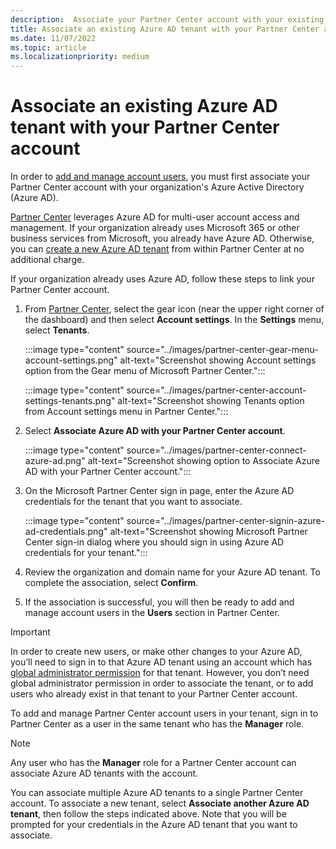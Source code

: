 ```yaml
---
description:  Associate your Partner Center account with your existing Azure Active tenant.
title: Associate an existing Azure AD tenant with your Partner Center account
ms.date: 11/07/2022
ms.topic: article
ms.localizationpriority: medium
---
```


# Associate an existing Azure AD tenant with your Partner Center account

In order to [add and manage account users](overview-users-groups-azure-ad-applications.md), you must first associate your Partner Center account with your organization's Azure Active Directory (Azure AD).

[Partner Center](https://partner.microsoft.com/dashboard) leverages Azure AD for multi-user account access and management. If your organization already uses Microsoft 365 or other business services from Microsoft, you already have Azure AD. Otherwise, you can [create a new Azure AD tenant](create-new-azure-ad-tenant.md) from within Partner Center at no additional charge.

If your organization already uses Azure AD, follow these steps to link your Partner Center account.

1. From [Partner Center](https://partner.microsoft.com/dashboard), select the gear icon (near the upper right corner of the dashboard) and then select **Account settings**. In the **Settings** menu, select **Tenants**.

    :::image type="content" source="../images/partner-center-gear-menu-account-settings.png" alt-text="Screenshot showing Account settings option from the Gear menu of Microsoft Partner Center.":::

    :::image type="content" source="../images/partner-center-account-settings-tenants.png" alt-text="Screenshot showing Tenants option from Account settings menu in Partner Center.":::

2. Select **Associate Azure AD with your Partner Center account**.

    :::image type="content" source="../images/partner-center-connect-azure-ad.png" alt-text="Screenshot showing option to Associate Azure AD with your Partner Center account.":::

3. On the Microsoft Partner Center sign in page, enter the Azure AD credentials for the tenant that you want to associate.

    :::image type="content" source="../images/partner-center-signin-azure-ad-credentials.png" alt-text="Screenshot showing Microsoft Partner Center sign-in dialog where you should sign in using Azure AD credentials for your tenant.":::

4. Review the organization and domain name for your Azure AD tenant. To complete the association, select **Confirm**.

5. If the association is successful, you will then be ready to add and manage account users in the **Users** section in Partner Center.

> [!IMPORTANT]
> In order to create new users, or make other changes to your Azure AD, you’ll need to sign in to that Azure AD tenant using an account which has [global administrator permission](/azure/active-directory/users-groups-roles/directory-assign-admin-roles) for that tenant. However, you don’t need global administrator permission in order to associate the tenant, or to add users who already exist in that tenant to your Partner Center account.

To add and manage Partner Center account users in your tenant, sign in to Partner Center as a user in the same tenant who has the **Manager** role.

> [!NOTE]
> Any user who has the **Manager** role for a Partner Center account can associate Azure AD tenants with the account.

You can associate multiple Azure AD tenants to a single Partner Center account. To associate a new tenant, select **Associate another Azure AD tenant**, then follow the steps indicated above. Note that you will be prompted for your credentials in the Azure AD tenant that you want to associate.
